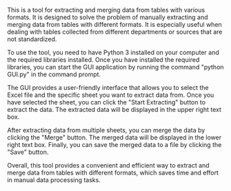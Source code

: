 This is a tool for extracting and merging data from tables with various formats. It is designed to solve the problem of manually extracting and merging data from tables with different formats. It is especially useful when dealing with tables collected from different departments or sources that are not standardized.

To use the tool, you need to have Python 3 installed on your computer and the required libraries installed. Once you have installed the required libraries, you can start the GUI application by running the command "python GUI.py" in the command prompt.

The GUI provides a user-friendly interface that allows you to select the Excel file and the specific sheet you want to extract data from. Once you have selected the sheet, you can click the "Start Extracting" button to extract the data. The extracted data will be displayed in the upper right text box.

After extracting data from multiple sheets, you can merge the data by clicking the "Merge" button. The merged data will be displayed in the lower right text box. Finally, you can save the merged data to a file by clicking the "Save" button.

Overall, this tool provides a convenient and efficient way to extract and merge data from tables with different formats, which saves time and effort in manual data processing tasks.
